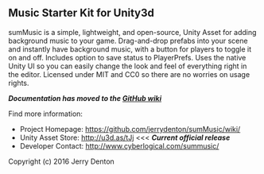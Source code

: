## Music Starter Kit for Unity3d

sumMusic is a simple, lightweight, and open-source, Unity Asset for adding background music to your game. Drag-and-drop prefabs into your scene and instantly have background music, with a button for players to toggle it on and off. Includes option to save status to PlayerPrefs. Uses the native Unity UI so you can easily change the look and feel of everything right in the editor. Licensed under MIT and CC0 so there are no worries on usage rights.

_**Documentation has moved to the [GitHub wiki](https://github.com/jerrydenton/sumMusic/wiki/)**_

Find more information:

- Project Homepage: https://github.com/jerrydenton/sumMusic/wiki/
- Unity Asset Store: http://u3d.as/tJj <<< **_Current official release_**
- Developer Contact: http://www.cyberlogical.com/summusic/

Copyright (c) 2016 Jerry Denton
